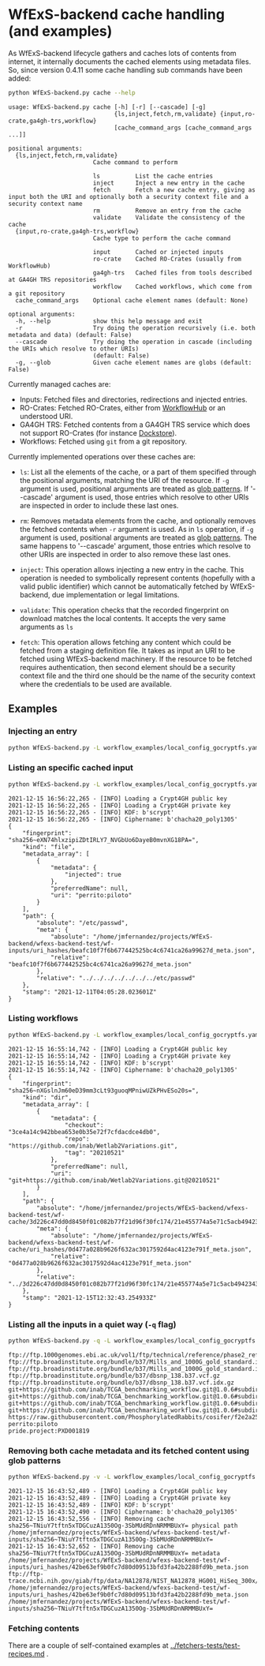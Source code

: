 # WfExS-backend cache handling (and examples)

As WfExS-backend lifecycle gathers and caches lots of contents from internet, it internally documents the cached elements using metadata files. So, since version 0.4.11 some cache handling sub commands have been added:

```bash
python WfExS-backend.py cache --help
```

```
usage: WfExS-backend.py cache [-h] [-r] [--cascade] [-g]
                              {ls,inject,fetch,rm,validate} {input,ro-crate,ga4gh-trs,workflow}
                              [cache_command_args [cache_command_args ...]]

positional arguments:
  {ls,inject,fetch,rm,validate}
                        Cache command to perform
                        
                        ls          List the cache entries
                        inject      Inject a new entry in the cache
                        fetch       Fetch a new cache entry, giving as input both the URI and optionally both a security context file and a security context name
                        rm          Remove an entry from the cache
                        validate    Validate the consistency of the cache
  {input,ro-crate,ga4gh-trs,workflow}
                        Cache type to perform the cache command
                        
                        input       Cached or injected inputs
                        ro-crate    Cached RO-Crates (usually from WorkflowHub)
                        ga4gh-trs   Cached files from tools described at GA4GH TRS repositories
                        workflow    Cached workflows, which come from a git repository
  cache_command_args    Optional cache element names (default: None)

optional arguments:
  -h, --help            show this help message and exit
  -r                    Try doing the operation recursively (i.e. both metadata and data) (default: False)
  --cascade             Try doing the operation in cascade (including the URIs which resolve to other URIs)
                        (default: False)
  -g, --glob            Given cache element names are globs (default: False)
```

Currently managed caches are:

* Inputs: Fetched files and directories, redirections and injected entries.
* RO-Crates: Fetched RO-Crates, either from [WorkflowHub](https://workflowhub.eu) or an understood URI.
* GA4GH TRS: Fetched contents from a GA4GH TRS service which does not support RO-Crates (for instance [Dockstore](https://dockstore.org/)).
* Workflows: Fetched using `git` from a git repository.

Currently implemented operations over these caches are:

* `ls`: List all the elements of the cache, or a part of them specified through the positional arguments, matching the URI
  of the resource. If `-g` argument is used, positional arguments are treated as
  [glob patterns](https://en.wikipedia.org/wiki/Glob_(programming)). If '--cascade' argument is used,
  those entries which resolve to other URIs are inspected in order to include these last ones.
  
* `rm`: Removes metadata elements from the cache, and optionally removes the fetched contents when
  `-r` argument is used. As in `ls` operation, if `-g` argument is used, positional arguments are
  treated as [glob patterns](https://en.wikipedia.org/wiki/Glob_(programming)). The same happens
  to '--cascade' argument, those entries which resolve to other URIs are inspected in order to
  also remove these last ones.
  
* `inject`: This operation allows injecting a new entry in the cache. This operation is needed to
  symbolically represent contents (hopefully with a valid public identifier) which cannot be
  automatically fetched by WfExS-backend, due implementation or legal limitations.
  
* `validate`: This operation checks that the recorded fingerprint on download matches the local contents.
  It accepts the very same arguments as `ls`

* `fetch`: This operation allows fetching any content which could be fetched from a staging definition
  file. It takes as input an URI to be fetched using WfExS-backend machinery. If the resource to be
  fetched requires authentication, then second element should be a security context file and the third
  one should be the name of the security context where the credentials to be used are available.

## Examples

### Injecting an entry

```bash
python WfExS-backend.py -L workflow_examples/local_config_gocryptfs.yaml cache inject input perrito:piloto /etc/passwd
```

### Listing an specific cached input

```bash
python WfExS-backend.py -L workflow_examples/local_config_gocryptfs.yaml cache ls input perrito:piloto
```
```
2021-12-15 16:56:22,265 - [INFO] Loading a Crypt4GH public key
2021-12-15 16:56:22,265 - [INFO] Loading a Crypt4GH private key
2021-12-15 16:56:22,265 - [INFO] KDF: b'scrypt'
2021-12-15 16:56:22,265 - [INFO] Ciphername: b'chacha20_poly1305'
{
    "fingerprint": "sha256~eXN74hlxzipiZDtIRLY7_NVGbUo6DayeB0mvnXG18PA=",
    "kind": "file",
    "metadata_array": [
        {
            "metadata": {
                "injected": true
            },
            "preferredName": null,
            "uri": "perrito:piloto"
        }
    ],
    "path": {
        "absolute": "/etc/passwd",
        "meta": {
            "absolute": "/home/jmfernandez/projects/WfExS-backend/wfexs-backend-test/wf-inputs/uri_hashes/beafc10f7f6b677442525bc4c6741ca26a99627d_meta.json",
            "relative": "beafc10f7f6b677442525bc4c6741ca26a99627d_meta.json"
        },
        "relative": "../../../../../../../etc/passwd"
    },
    "stamp": "2021-12-11T04:05:28.023601Z"
}
```

### Listing workflows

```bash
python WfExS-backend.py -L workflow_examples/local_config_gocryptfs.yaml cache ls workflow
```
```
2021-12-15 16:55:14,742 - [INFO] Loading a Crypt4GH public key
2021-12-15 16:55:14,742 - [INFO] Loading a Crypt4GH private key
2021-12-15 16:55:14,742 - [INFO] KDF: b'scrypt'
2021-12-15 16:55:14,742 - [INFO] Ciphername: b'chacha20_poly1305'
{
    "fingerprint": "sha256~nXGslnJm60eD39mm3cLt93guoqMPniwUZkPHvESo20s=",
    "kind": "dir",
    "metadata_array": [
        {
            "metadata": {
                "checkout": "3ce4a14c942bbea653e0b35e72f7cfdacdce4db0",
                "repo": "https://github.com/inab/Wetlab2Variations.git",
                "tag": "20210521"
            },
            "preferredName": null,
            "uri": "git+https://github.com/inab/Wetlab2Variations.git@20210521"
        }
    ],
    "path": {
        "absolute": "/home/jmfernandez/projects/WfExS-backend/wfexs-backend-test/wf-cache/3d226c47dd0d8450f01c082b77f21d96f30fc174/21e455774a5e71c5acb4942343dbbacc827e710a",
        "meta": {
            "absolute": "/home/jmfernandez/projects/WfExS-backend/wfexs-backend-test/wf-cache/uri_hashes/0d477a028b9626f632ac3017592d4ac4123e791f_meta.json",
            "relative": "0d477a028b9626f632ac3017592d4ac4123e791f_meta.json"
        },
        "relative": "../3d226c47dd0d8450f01c082b77f21d96f30fc174/21e455774a5e71c5acb4942343dbbacc827e710a"
    },
    "stamp": "2021-12-15T12:32:43.254933Z"
}
```

### Listing all the inputs in a quiet way (`-q` flag)

```bash
python WfExS-backend.py -q -L workflow_examples/local_config_gocryptfs.yaml cache ls input
```
```
ftp://ftp.1000genomes.ebi.ac.uk/vol1/ftp/technical/reference/phase2_reference_assembly_sequence/hs37d5.fa.gz
ftp://ftp.broadinstitute.org/bundle/b37/Mills_and_1000G_gold_standard.indels.b37.vcf.gz
ftp://ftp.broadinstitute.org/bundle/b37/Mills_and_1000G_gold_standard.indels.b37.vcf.idx.gz
ftp://ftp.broadinstitute.org/bundle/b37/dbsnp_138.b37.vcf.gz
ftp://ftp.broadinstitute.org/bundle/b37/dbsnp_138.b37.vcf.idx.gz
git+https://github.com/inab/TCGA_benchmarking_workflow.git@1.0.6#subdirectory=TCGA_sample_data/All_Together.txt
git+https://github.com/inab/TCGA_benchmarking_workflow.git@1.0.6#subdirectory=TCGA_sample_data/data
git+https://github.com/inab/TCGA_benchmarking_workflow.git@1.0.6#subdirectory=TCGA_sample_data/metrics_ref_datasets
git+https://github.com/inab/TCGA_benchmarking_workflow.git@1.0.6#subdirectory=TCGA_sample_data/public_ref
https://raw.githubusercontent.com/PhosphorylatedRabbits/cosifer/f2e2a259d218b9a56a01d84bc9d6a7cd7c8d9bf1/examples/interactive/data_matrix.csv
perrito:piloto
pride.project:PXD001819
```

### Removing both cache metadata and its fetched content using glob patterns

```bash
python WfExS-backend.py -v -L workflow_examples/local_config_gocryptfs.yaml cache rm -r -g input 'ftp://ftp-trace.ncbi.nih.gov/giab/ftp/data/NA12878/NIST_NA12878_HG001_HiSeq_300x/140407_D00360_0017_BH947YADXX/Project_RM8398/Sample_U5c/*.gz'
```
```
2021-12-15 16:43:52,489 - [INFO] Loading a Crypt4GH public key
2021-12-15 16:43:52,489 - [INFO] Loading a Crypt4GH private key
2021-12-15 16:43:52,489 - [INFO] KDF: b'scrypt'
2021-12-15 16:43:52,490 - [INFO] Ciphername: b'chacha20_poly1305'
2021-12-15 16:43:52,556 - [INFO] Removing cache sha256~TNiuY7tftn5xTDGCuzA1350Og-3SbMUdRDnNRMMBUxY= physical path /home/jmfernandez/projects/WfExS-backend/wfexs-backend-test/wf-inputs/sha256~TNiuY7tftn5xTDGCuzA1350Og-3SbMUdRDnNRMMBUxY=
2021-12-15 16:43:52,652 - [INFO] Removing cache sha256~TNiuY7tftn5xTDGCuzA1350Og-3SbMUdRDnNRMMBUxY= metadata /home/jmfernandez/projects/WfExS-backend/wfexs-backend-test/wf-inputs/uri_hashes/42be63ef9b0fc7d80d09513bfd3fa42b2288fd9b_meta.json
ftp://ftp-trace.ncbi.nih.gov/giab/ftp/data/NA12878/NIST_NA12878_HG001_HiSeq_300x/140407_D00360_0017_BH947YADXX/Project_RM8398/Sample_U5c/U5c_CCGTCC_L001_R1_001.fastq.gz    /home/jmfernandez/projects/WfExS-backend/wfexs-backend-test/wf-inputs/uri_hashes/42be63ef9b0fc7d80d09513bfd3fa42b2288fd9b_meta.json /home/jmfernandez/projects/WfExS-backend/wfexs-backend-test/wf-inputs/sha256~TNiuY7tftn5xTDGCuzA1350Og-3SbMUdRDnNRMMBUxY=
```

### Fetching contents

There are a couple of self-contained examples at [../fetchers-tests/test-recipes.md](../fetchers-tests/test-recipes.md) .